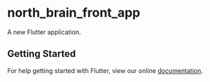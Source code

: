 # north_brain_front_app

A new Flutter application.

## Getting Started

For help getting started with Flutter, view our online
[documentation](https://flutter.io/).
